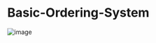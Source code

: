 # Basic-Ordering-System
![image](https://github.com/jailsonzarur/Basic-Ordering-System/assets/145699601/2f025301-68b3-430f-a93a-49689674ecc5)
